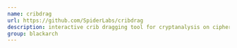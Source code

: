 ```yaml
---
name: cribdrag
url: https://github.com/SpiderLabs/cribdrag
description: interactive crib dragging tool for cryptanalysis on ciphertext generated with reused or predictable stream cipher keys. URL : https://github.com/SpiderLabs/cribdrag Groups : blackarch blackarch-crypto
group: blackarch
---
```

